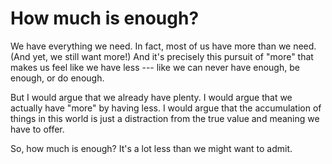 # How much is enough?

We have everything we need. In fact, most of us have more than we need. (And yet, we still want more!) And it's precisely this pursuit of "more" that makes us feel like we have less --- like we can never have enough, be enough, or do enough.

But I would argue that we already have plenty. I would argue that we actually have "more" by having less. I would argue that the accumulation of things in this world is just a distraction from the true value and meaning we have to offer.

So, how much is enough? It's a lot less than we might want to admit.
